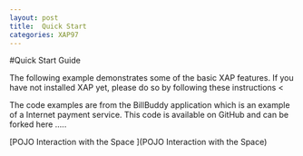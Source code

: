 ```yaml
---
layout: post
title:  Quick Start
categories: XAP97
---
```


#Quick Start Guide

The following example demonstrates some of the basic XAP features. If you have not installed XAP yet, please do so by following these instructions <<link>

The code examples are from the BillBuddy application which is an example of a Internet payment service. This code is available on GitHub and can be forked here .....

[POJO Interaction with the Space ](POJO Interaction with the Space)
